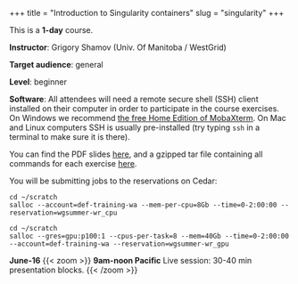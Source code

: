 +++
title = "Introduction to Singularity containers"
slug = "singularity"
+++

This is a **1-day** course.

**Instructor**: Grigory Shamov (Univ. Of Manitoba / WestGrid)

<!-- **Course plan**: -->

**Target audience**: general

**Level**: beginner

<!-- **Prerequisites**:  -->

**Software**: All attendees will need a remote secure shell (SSH) client installed on their computer in
order to participate in the course exercises. On Windows we recommend
[the free Home Edition of MobaXterm](https://mobaxterm.mobatek.net/download.html). On Mac and Linux
computers SSH is usually pre-installed (try typing `ssh` in a terminal to make sure it is there).

You can find the PDF slides [here](/slides/Singularity-WGSummer2020-06-16.pdf), and a gzipped tar file
containing all commands for each exercise [here](/other/singularityCommands.tar.gz).

You will be submitting jobs to the reservations on Cedar:

```
cd ~/scratch
salloc --account=def-training-wa --mem-per-cpu=8Gb --time=0-2:00:00 --reservation=wgsummer-wr_cpu
```

```
cd ~/scratch
salloc --gres=gpu:p100:1 --cpus-per-task=8 --mem=40Gb --time=0-2:00:00 --account=def-training-wa --reservation=wgsummer-wr_gpu
```

**June-16**
{{< zoom >}}
<b>9am-noon Pacific</b>
Live session: 30-40 min presentation blocks.
{{< /zoom >}}
